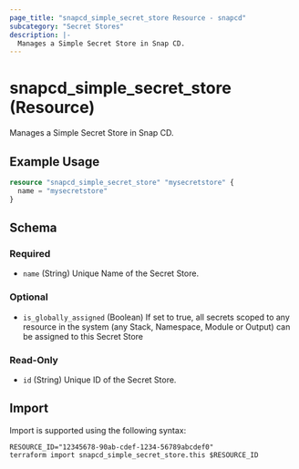 ```yaml
---
page_title: "snapcd_simple_secret_store Resource - snapcd"
subcategory: "Secret Stores"
description: |-
  Manages a Simple Secret Store in Snap CD.
---
```


# snapcd_simple_secret_store (Resource)

Manages a Simple Secret Store in Snap CD.


## Example Usage

```terraform
resource "snapcd_simple_secret_store" "mysecretstore" {
  name = "mysecretstore"
}
```

<!-- schema generated by tfplugindocs -->
## Schema

### Required

- `name` (String) Unique Name of the Secret Store.

### Optional

- `is_globally_assigned` (Boolean) If set to true, all secrets scoped to any resource in the system (any Stack, Namespace, Module or Output) can be assigned to this Secret Store

### Read-Only

- `id` (String) Unique ID of the Secret Store.

## Import

Import is supported using the following syntax:

```shell
RESOURCE_ID="12345678-90ab-cdef-1234-56789abcdef0"
terraform import snapcd_simple_secret_store.this $RESOURCE_ID
```
